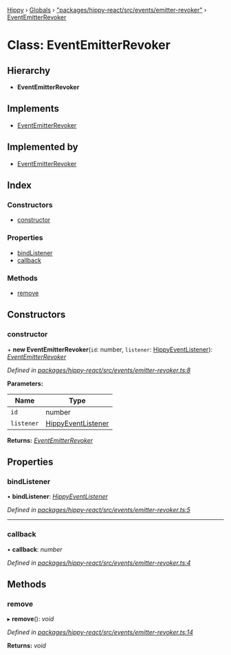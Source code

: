[Hippy](../README.md) › [Globals](../globals.md) › ["packages/hippy-react/src/events/emitter-revoker"](../modules/_packages_hippy_react_src_events_emitter_revoker_.md) › [EventEmitterRevoker](_packages_hippy_react_src_events_emitter_revoker_.eventemitterrevoker.md)

# Class: EventEmitterRevoker

## Hierarchy

* **EventEmitterRevoker**

## Implements

* [EventEmitterRevoker](_packages_hippy_react_src_events_emitter_revoker_.eventemitterrevoker.md)

## Implemented by

* [EventEmitterRevoker](_packages_hippy_react_src_events_emitter_revoker_.eventemitterrevoker.md)

## Index

### Constructors

* [constructor](_packages_hippy_react_src_events_emitter_revoker_.eventemitterrevoker.md#constructor)

### Properties

* [bindListener](_packages_hippy_react_src_events_emitter_revoker_.eventemitterrevoker.md#bindlistener)
* [callback](_packages_hippy_react_src_events_emitter_revoker_.eventemitterrevoker.md#callback)

### Methods

* [remove](_packages_hippy_react_src_events_emitter_revoker_.eventemitterrevoker.md#remove)

## Constructors

###  constructor

\+ **new EventEmitterRevoker**(`id`: number, `listener`: [HippyEventListener](_packages_hippy_react_src_events_listener_.hippyeventlistener.md)): *[EventEmitterRevoker](_packages_hippy_react_src_events_emitter_revoker_.eventemitterrevoker.md)*

*Defined in [packages/hippy-react/src/events/emitter-revoker.ts:8](https://github.com/jeromehan/Hippy/blob/6216275/packages/hippy-react/src/events/emitter-revoker.ts#L8)*

**Parameters:**

Name | Type |
------ | ------ |
`id` | number |
`listener` | [HippyEventListener](_packages_hippy_react_src_events_listener_.hippyeventlistener.md) |

**Returns:** *[EventEmitterRevoker](_packages_hippy_react_src_events_emitter_revoker_.eventemitterrevoker.md)*

## Properties

###  bindListener

• **bindListener**: *[HippyEventListener](_packages_hippy_react_src_events_listener_.hippyeventlistener.md)*

*Defined in [packages/hippy-react/src/events/emitter-revoker.ts:5](https://github.com/jeromehan/Hippy/blob/6216275/packages/hippy-react/src/events/emitter-revoker.ts#L5)*

___

###  callback

• **callback**: *number*

*Defined in [packages/hippy-react/src/events/emitter-revoker.ts:4](https://github.com/jeromehan/Hippy/blob/6216275/packages/hippy-react/src/events/emitter-revoker.ts#L4)*

## Methods

###  remove

▸ **remove**(): *void*

*Defined in [packages/hippy-react/src/events/emitter-revoker.ts:14](https://github.com/jeromehan/Hippy/blob/6216275/packages/hippy-react/src/events/emitter-revoker.ts#L14)*

**Returns:** *void*
